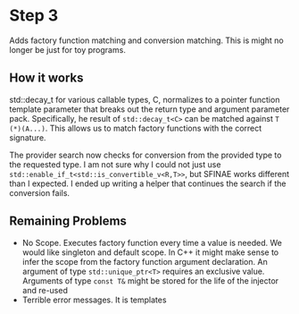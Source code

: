 # Step 3

Adds factory function matching and conversion matching. This is might no longer be just for toy programs.

## How it works

std::decay_t<C> for various callable types, C, normalizes to a pointer
function template parameter that breaks out the return type and argument
parameter pack. Specifically, he result of `std::decay_t<C>` can be matched
against `T (*)(A...)`. This allows us to match factory functions with the
correct signature.

The provider search now checks for conversion from the provided type to the
requested type. I am not sure why I could not just use
`std::enable_if_t<std::is_convertible_v<R,T>>`, but SFINAE works different
than I expected. I ended up writing a helper that continues the search if
the conversion fails.

## Remaining Problems

- No Scope. Executes factory function every time a value is needed. We
  would like singleton and default scope. In C++ it might make sense to
  infer the scope from the factory function argument declaration. An
  argument of type `std::unique_ptr<T>` requires an exclusive
  value. Arguments of type `const T&` might be stored for the life of the
  injector and re-used
- Terrible error messages. It is templates
